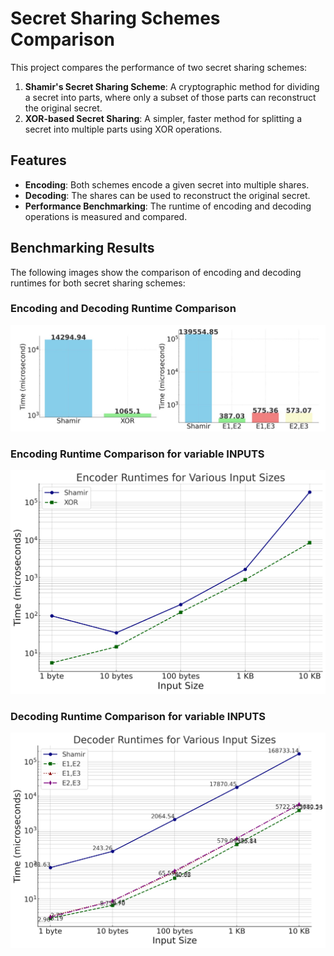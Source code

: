 # Secret Sharing Schemes Comparison

This project compares the performance of two secret sharing schemes:

1. **Shamir's Secret Sharing Scheme**: A cryptographic method for dividing a secret into parts, where only a subset of those parts can reconstruct the original secret.
2. **XOR-based Secret Sharing**: A simpler, faster method for splitting a secret into multiple parts using XOR operations.

## Features

- **Encoding**: Both schemes encode a given secret into multiple shares.
- **Decoding**: The shares can be used to reconstruct the original secret.
- **Performance Benchmarking**: The runtime of encoding and decoding operations is measured and compared.

## Benchmarking Results

The following images show the comparison of encoding and decoding runtimes for both secret sharing schemes:

### Encoding and Decoding Runtime Comparison
![Encoding Runtime Comparison](end.jpg)

### Encoding Runtime Comparison for variable INPUTS
![Decoding Runtime Comparison](encoder.png)

### Decoding Runtime Comparison for variable INPUTS
![Decoding Runtime Comparison](decoder.png)
